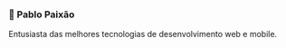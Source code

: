### 🚀 Pablo Paixão

Entusiasta das melhores tecnologias de desenvolvimento web e mobile.

[linkedin]: https://linkedin.com/in/pablopaixão
